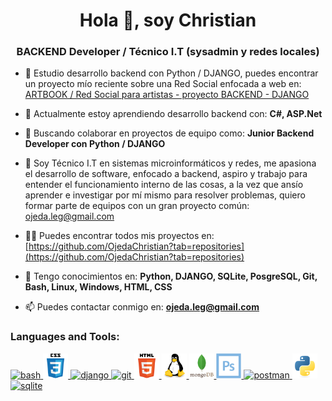 <h1 align="center">Hola 👋, soy Christian</h1>
<h3 align="center">BACKEND Developer / Técnico I.T (sysadmin y redes locales)</h3>

- 🔭 Estudio desarrollo backend con Python / DJANGO, puedes encontrar un proyecto mío reciente sobre una Red Social enfocada a web en: [ARTBOOK / Red Social para artistas - proyecto BACKEND - DJANGO](https://github.com/OjedaChristian/ARTBOOK---Red-Social-para-artistas)

- 🌱 Actualmente estoy aprendiendo desarrollo backend con: **C#, ASP.Net**

- 🤝 Buscando colaborar en proyectos de equipo como: **Junior Backend Developer con Python / DJANGO**

- 📄 Soy Técnico I.T en sistemas microinformáticos y redes, me apasiona el desarrollo de software, enfocado a backend, aspiro y trabajo para entender el funcionamiento interno de las cosas, a la vez que ansío aprender e investigar por mí mismo para resolver problemas, quiero formar parte de equipos con un gran proyecto común: [ojeda.leg@gmail.com](ojeda.leg@gmail.com)

- 👨‍💻 Puedes encontrar todos mis proyectos en: [https://github.com/OjedaChristian?tab=repositories](https://github.com/OjedaChristian?tab=repositories)

- 💬 Tengo conocimientos en: **Python, DJANGO, SQLite, PosgreSQL, Git, Bash, Linux, Windows, HTML, CSS**

- 📫 Puedes contactar conmigo en: **ojeda.leg@gmail.com**


<h3 align="left">Languages and Tools:</h3>
<p align="left"> <a href="https://www.gnu.org/software/bash/" target="_blank" rel="noreferrer"> <img src="https://www.vectorlogo.zone/logos/gnu_bash/gnu_bash-icon.svg" alt="bash" width="40" height="40"/> </a> <a href="https://www.w3schools.com/css/" target="_blank" rel="noreferrer"> <img src="https://raw.githubusercontent.com/devicons/devicon/master/icons/css3/css3-original-wordmark.svg" alt="css3" width="40" height="40"/> </a> <a href="https://www.djangoproject.com/" target="_blank" rel="noreferrer"> <img src="https://cdn.worldvectorlogo.com/logos/django.svg" alt="django" width="40" height="40"/> </a> <a href="https://git-scm.com/" target="_blank" rel="noreferrer"> <img src="https://www.vectorlogo.zone/logos/git-scm/git-scm-icon.svg" alt="git" width="40" height="40"/> </a> <a href="https://www.w3.org/html/" target="_blank" rel="noreferrer"> <img src="https://raw.githubusercontent.com/devicons/devicon/master/icons/html5/html5-original-wordmark.svg" alt="html5" width="40" height="40"/> </a> <a href="https://www.linux.org/" target="_blank" rel="noreferrer"> <img src="https://raw.githubusercontent.com/devicons/devicon/master/icons/linux/linux-original.svg" alt="linux" width="40" height="40"/> </a> <a href="https://www.mongodb.com/" target="_blank" rel="noreferrer"> <img src="https://raw.githubusercontent.com/devicons/devicon/master/icons/mongodb/mongodb-original-wordmark.svg" alt="mongodb" width="40" height="40"/> </a> <a href="https://www.photoshop.com/en" target="_blank" rel="noreferrer"> <img src="https://raw.githubusercontent.com/devicons/devicon/master/icons/photoshop/photoshop-line.svg" alt="photoshop" width="40" height="40"/> </a> <a href="https://postman.com" target="_blank" rel="noreferrer"> <img src="https://www.vectorlogo.zone/logos/getpostman/getpostman-icon.svg" alt="postman" width="40" height="40"/> </a> <a href="https://www.python.org" target="_blank" rel="noreferrer"> <img src="https://raw.githubusercontent.com/devicons/devicon/master/icons/python/python-original.svg" alt="python" width="40" height="40"/> </a> <a href="https://www.sqlite.org/" target="_blank" rel="noreferrer"> <img src="https://www.vectorlogo.zone/logos/sqlite/sqlite-icon.svg" alt="sqlite" width="40" height="40"/> </a> </p>

